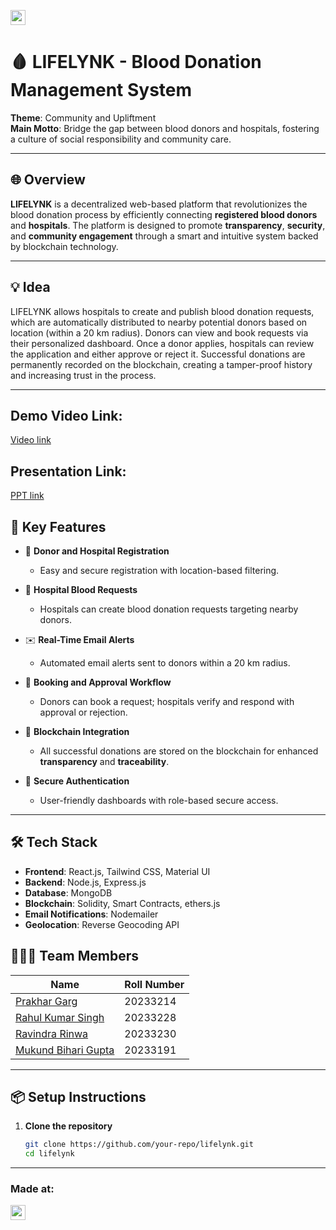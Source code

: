 <a href="https://hack36.in"> <img src="https://postimage.me/images/2025/04/19/built-at-hack36.png" height=24px> </a>

# 🩸 LIFELYNK - Blood Donation Management System

**Theme**: Community and Upliftment  
**Main Motto**: Bridge the gap between blood donors and hospitals, fostering a culture of social responsibility and community care.

---

## 🌐 Overview

**LIFELYNK** is a decentralized web-based platform that revolutionizes the blood donation process by efficiently connecting **registered blood donors** and **hospitals**. The platform is designed to promote **transparency**, **security**, and **community engagement** through a smart and intuitive system backed by blockchain technology.

---

## 💡 Idea

LIFELYNK allows hospitals to create and publish blood donation requests, which are automatically distributed to nearby potential donors based on location (within a 20 km radius). Donors can view and book requests via their personalized dashboard. Once a donor applies, hospitals can review the application and either approve or reject it. Successful donations are permanently recorded on the blockchain, creating a tamper-proof history and increasing trust in the process.

---

## Demo Video Link:
  <a href="https://drive.google.com/drive/folders/1WvmOx6ugLnkvfTxDY9LP80B9lUEeqLVG">Video link</a>
  
## Presentation Link:
<a href="https://www.canva.com/design/DAGlI2K3Hb8/fLotGzgMrfQMIorthAKhJg/edit?utm_content=DAGlI2K3Hb8&utm_campaign=designshare&utm_medium=link2&utm_source=sharebutton">PPT link</a>

## 🚀 Key Features

- 🧾 **Donor and Hospital Registration**
  - Easy and secure registration with location-based filtering.

- 📢 **Hospital Blood Requests**
  - Hospitals can create blood donation requests targeting nearby donors.

- ✉️ **Real-Time Email Alerts**
  - Automated email alerts sent to donors within a 20 km radius.

- 📅 **Booking and Approval Workflow**
  - Donors can book a request; hospitals verify and respond with approval or rejection.

- 🔗 **Blockchain Integration**
  - All successful donations are stored on the blockchain for enhanced **transparency** and **traceability**.

- 🔐 **Secure Authentication**
  - User-friendly dashboards with role-based secure access.

---

## 🛠️ Tech Stack

- **Frontend**: React.js, Tailwind CSS, Material UI  
- **Backend**: Node.js, Express.js  
- **Database**: MongoDB  
- **Blockchain**: Solidity, Smart Contracts, ethers.js  
- **Email Notifications**: Nodemailer  
- **Geolocation**: Reverse Geocoding API

## 🧑‍🤝‍🧑 Team Members

| Name               | Roll Number |
|--------------------|-------------|
| [Prakhar Garg](https://github.com/Prakhar-Garg7)      | 20233214    |
| [Rahul Kumar Singh](https://github.com/Rahul10182)  | 20233228    |
| [Ravindra Rinwa](https://github.com/RavindraRinwa)   | 20233230    |
| [Mukund Bihari Gupta](https://github.com/mukund-gpt)| 20233191    |

---

## 📦 Setup Instructions

1. **Clone the repository**
   ```bash
   git clone https://github.com/your-repo/lifelynk.git
   cd lifelynk

---

### Made at:
<a href="https://hack36.in"> <img src="https://postimage.me/images/2025/04/19/built-at-hack36.png" height=24px> </a>
